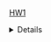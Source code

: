 [HW1](/HW1)
<details>
  My homework report is named as HW1_Report_fergujp.pdf and is in this folder.
  My code is called HW1.py and is in this folder.

  TO RUN THE CODE:
    You need torch, matplotlib, scikit-learn, pandas, and numpy(although this is installed as a dependency for other libaries) installed and python3 installed.
    At the bottom you can add your tests under the if __name__=="__main": statement, or if you import just use test_model(params)

    The params are as follows:

      model_architexture = 
        Choose between "Linear Regression", "DNN-16", "DNN-30-8", "DNN-30-16-8", "DNN-30-16-8-4" and "DNN-8-4".

      activationFunction = 
        Choose between ReLU, LeakyReLU, Sigmoid, or Tanh. Do not use strings these are variables in the code

      Batchsize = 
        Choose a batch size as an int

      Learning rate =
        Choose a learning rate as an int

      Epochs = 
        Choose the number of epochs as an int

  For highest-performed DNN model and Linear regression model, it will be in the code, and there will also be screenshots in /HighPerformScreenShots
  For screenshot's of iteration of model's training and testing with timestamps, it will be in /TrainTestScreenshots
</details>

